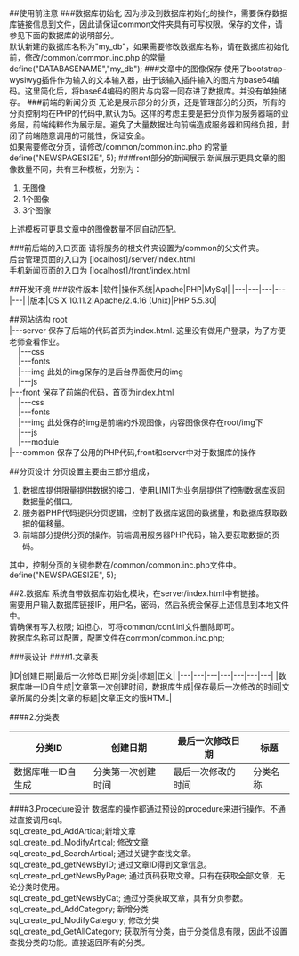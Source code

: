 ##使用前注意
###数据库初始化
因为涉及到数据库初始化的操作，需要保存数据库链接信息到文件，因此请保证common文件夹具有可写权限。保存的文件，请参见下面的数据库的说明部分。  
默认新建的数据库名称为"my_db"，如果需要修改数据库名称，请在数据库初始化前，修改/common/common.inc.php 的常量 define("DATABASENAME","my_db");
###文章中的图像保存
使用了bootstrap-wysiwyg插件作为输入的文本输入器，由于该输入插件输入的图片为base64编码。这里简化后，将base64编码的图片与内容一同存进了数据库。并没有单独储存。
###前端的新闻分页
无论是展示部分的分页，还是管理部分的分页，所有的分页控制均在PHP的代码中,默认为5。这样的考虑主要是把分页作为服务器端的业务层，前端纯粹作为展示层。避免了大量数据吐向前端造成服务器和网络负担，封闭了前端随意调用的可能性，保证安全。  
如果需要修改分页，请修改/common/common.inc.php 的常量define("NEWSPAGESIZE", 5);
###front部分的新闻展示
新闻展示更具文章的图像数量不同，共有三种模板，分别为：
1. 无图像  
2. 1个图像  
3. 3个图像    

上述模板可更具文章中的图像数量不同自动匹配。  

###前后端的入口页面
请将服务的根文件夹设置为/common的父文件夹。  
后台管理页面的入口为 [localhost]/server/index.html  
手机新闻页面的入口为 [localhost]/front/index.html  

##开发环境
###软件版本
|软件|操作系统|Apache|PHP|MySql|
|---|---|---|---|---|
|版本|OS X 10.11.2|Apache/2.4.16 (Unix)|PHP 5.5.30|

##网站结构
root  
|---server 保存了后端的代码首页为index.html. 这里没有做用户登录，为了方便老师查看作业。  
&nbsp;&nbsp;&nbsp;&nbsp;|---css  
&nbsp;&nbsp;&nbsp;&nbsp;|---fonts  
&nbsp;&nbsp;&nbsp;&nbsp;|---img 此处的img保存的是后台界面使用的img  
&nbsp;&nbsp;&nbsp;&nbsp;|---js  
|---front 保存了前端的代码，首页为index.html  
&nbsp;&nbsp;&nbsp;&nbsp;|---css    
&nbsp;&nbsp;&nbsp;&nbsp;|---fonts    
&nbsp;&nbsp;&nbsp;&nbsp;|---img 此处保存的img是前端的外观图像，内容图像保存在root/img下    
&nbsp;&nbsp;&nbsp;&nbsp;|---js    
&nbsp;&nbsp;&nbsp;&nbsp;|---module  
|---common 保存了公用的PHP代码,front和server中对于数据库的操作    

##分页设计
分页设置主要由三部分组成，
1. 数据库提供限量提供数据的接口，使用LIMIT为业务层提供了控制数据库返回数据量的借口。
2. 服务器PHP代码提供分页逻辑，控制了数据库返回的数据量，和数据库获取数据的偏移量。
3. 前端部分提供分页的操作。前端调用服务器PHP代码，输入要获取数据的页码。  
 
其中，控制分页的关键参数在/common/common.inc.php文件中。define("NEWSPAGESIZE", 5);

##2.数据库
系统自带数据库初始化模块，在server/index.html中有链接。  
需要用户输入数据库链接IP，用户名，密码，然后系统会保存上述信息到本地文件中。  
请确保有写入权限; 如担心，可将common/conf.ini文件删除即可。  
数据库名称可以配置，配置文件在common/common.inc.php;

###表设计
####1.文章表  

|ID|创建日期|最后一次修改日期|分类|标题|正文|
|---|---|---|---|---|---|---|
|数据库唯一ID自生成|文章第一次创建时间，数据库生成|保存最后一次修改的时间|文章所属的分类|文章的标题|文章正文的饿HTML|  

####2.分类表   

|分类ID|创建日期|最后一次修改日期|标题|
|---|---|---|---|
|数据库唯一ID自生成|分类第一次创建时间|最后一次修改的时间|分类名称|

####3.Procedure设计 
数据库的操作都通过预设的procedure来进行操作。不通过直接调用sql。   
sql_create_pd_AddArtical;新增文章  
sql_create_pd_ModifyArtical; 修改文章   
sql_create_pd_SearchArtical; 通过关键字查找文章。  
sql_create_pd_getNewsByID;  通过文章ID得到文章信息。  
sql_create_pd_getNewsByPage;  通过页码获取文章。只有在获取全部文章，无论分类时使用。  
sql_create_pd_getNewsByCat;  通过分类获取文章，具有分页参数。  
sql_create_pd_AddCategory;  新增分类  
sql_create_pd_ModifyCategory;  修改分类  
sql_create_pd_GetAllCategory;  获取所有分类，由于分类信息有限，因此不设置查找分类的功能。直接返回所有的分类。  



